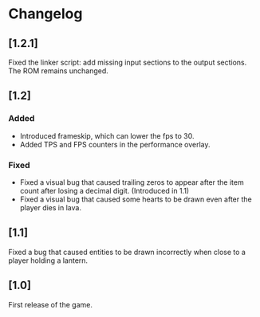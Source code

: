 # Changelog

## [1.2.1]
Fixed the linker script: add missing input sections to the output
sections. The ROM remains unchanged.

## [1.2]
### Added
- Introduced frameskip, which can lower the fps to 30.
- Added TPS and FPS counters in the performance overlay.

### Fixed
- Fixed a visual bug that caused trailing zeros to appear after the item
  count after losing a decimal digit. (Introduced in 1.1)
- Fixed a visual bug that caused some hearts to be drawn even after the
  player dies in lava.

## [1.1]
Fixed a bug that caused entities to be drawn incorrectly when close to a
player holding a lantern.

## [1.0]
First release of the game.
